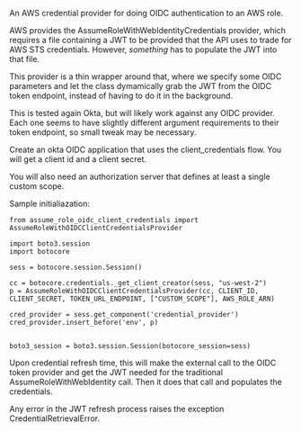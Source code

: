 An AWS credential provider for doing OIDC authentication to an AWS role.

AWS provides the AssumeRoleWithWebIdentityCredentials provider, which requires a file containing a JWT
to be provided that the API uses to trade for AWS STS credentials. However, *something* has to populate 
the JWT into that file.

This provider is a thin wrapper around that, where we specify some OIDC parameters and let the
class dymamically grab the JWT from the OIDC token endpoint, instead of having to do it in the
background.

This is tested again Okta, but will likely work against any OIDC provider. Each one seems to have
slightly different argument requirements to their token endpoint, so small tweak may be necessary.

Create an okta OIDC application that uses the client_credentials flow. You will get a client id and a client secret.

You will also need an authorization server that defines at least a single custom scope.

Sample initialiazation:

```
from assume_role_oidc_client_credentials import AssumeRoleWithOIDCClientCredentialsProvider

import boto3.session
import botocore

sess = botocore.session.Session()

cc = botocore.credentials._get_client_creator(sess, "us-west-2")
p = AssumeRoleWithOIDCClientCredentialsProvider(cc, CLIENT_ID, CLIENT_SECRET, TOKEN_URL_ENDPOINT, ["CUSTOM_SCOPE"], AWS_ROLE_ARN)

cred_provider = sess.get_component('credential_provider')
cred_provider.insert_before('env', p)


boto3_session = boto3.session.Session(botocore_session=sess)
```

Upon credential refresh time, this will make the external call to the OIDC token provider and get the JWT needed for the
traditional AssumeRoleWithWebIdentity call. Then it does that call and populates the credentials.

Any error in the JWT refresh process raises the exception CredentialRetrievalError.
